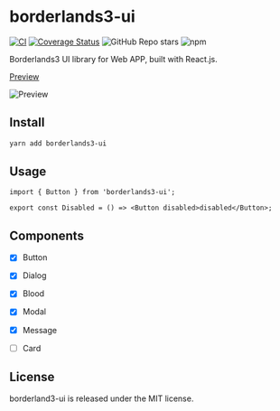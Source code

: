 <!--
 * @Author: mrrs878@foxmail.com
 * @Date: 2021-10-09 19:36:03
 * @LastEditors: mrrs878@foxmail.com
 * @LastEditTime: 2021-10-29 22:04:33
 * @FilePath: \borderlands3-ui\README.md
-->
# borderlands3-ui

[![CI](https://github.com/mrrs878/borderlands3-ui/actions/workflows/storybook.yml/badge.svg)](https://github.com/mrrs878/borderlands3-ui/actions/workflows/storybook.yml)
[![Coverage Status](https://coveralls.io/repos/github/mrrs878/borderlands3-ui/badge.svg?branch=main)](https://coveralls.io/github/mrrs878/borderlands3-ui?branch=main)
![GitHub Repo stars](https://img.shields.io/github/stars/mrrs878/borderlands3-ui?style=social)
![npm](https://img.shields.io/npm/dw/borderlands3-ui)

Borderlands3 UI library for Web APP, built with React.js.

[Preview](https://mrrs878.github.io/borderlands3-ui)

![Preview](https://mrrsblog.oss-cn-shanghai.aliyuncs.com/borderlands3-ui.png)

## Install

``` sh
yarn add borderlands3-ui
```

## Usage

``` tsx
import { Button } from 'borderlands3-ui';

export const Disabled = () => <Button disabled>disabled</Button>;
```

## Components

- [x] Button

- [x] Dialog

- [x] Blood

- [x] Modal

- [x] Message

- [ ] Card

## License

borderland3-ui is released under the MIT license.
